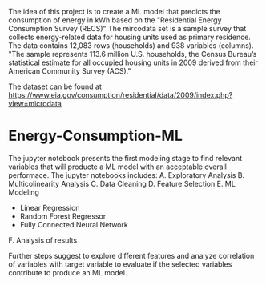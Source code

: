 The idea of this project is to create a ML model that predicts the consumption of energy in kWh based on the "Residential Energy Consumption Survey (RECS)"
The mircodata set is a sample survey that collects energy-related data for housing units used as primary residence. The data contains 12,083 rows (households) and 938 variables (columns). "The sample represents 113.6 million U.S. households, the Census Bureau’s statistical estimate for all occupied housing units in 2009 derived from their American Community Survey (ACS)." 

The dataset can be found at https://www.eia.gov/consumption/residential/data/2009/index.php?view=microdata

# Energy-Consumption-ML
The jupyter notebook presents the first modeling stage to find relevant variables that will producte a ML model with an acceptable overall performace.
The jupyter notebooks includes:
A. Exploratory Analysis
B. Multicolinearity Analysis
C. Data Cleaning 
D. Feature Selection
E. ML Modeling
  - Linear Regression
  - Random Forest Regressor
  - Fully Connected Neural Network
  
F. Analysis of results


Further steps suggest to explore different features and analyze correlation of variables with target variable to evaluate if the selected variables contribute to produce an ML model.
